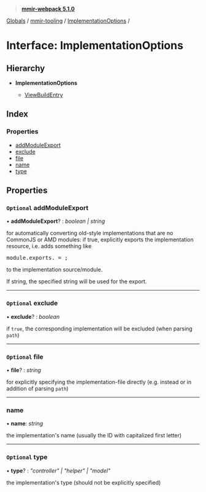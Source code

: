 > **[mmir-webpack 5.1.0](../README.md)**

[Globals](../README.md) / [mmir-tooling](../modules/mmir_tooling.md) / [ImplementationOptions](mmir_tooling.implementationoptions.md) /

# Interface: ImplementationOptions

## Hierarchy

* **ImplementationOptions**

  * [ViewBuildEntry](mmir_tooling.viewbuildentry.md)

## Index

### Properties

* [addModuleExport](mmir_tooling.implementationoptions.md#optional-addmoduleexport)
* [exclude](mmir_tooling.implementationoptions.md#optional-exclude)
* [file](mmir_tooling.implementationoptions.md#optional-file)
* [name](mmir_tooling.implementationoptions.md#name)
* [type](mmir_tooling.implementationoptions.md#optional-type)

## Properties

### `Optional` addModuleExport

• **addModuleExport**? : *boolean | string*

for automatically converting old-style implementations that are no CommonJS or AMD modules:
if true, explicitly exports the implementation resource, i.e. adds something like
<pre>
module.exports.<resource name> = <resource constructor>;
</pre>
to the implementation source/module.

If string, the specified string will be used for the export.

___

### `Optional` exclude

• **exclude**? : *boolean*

if `true`, the corresponding implementation will be excluded (when parsing `path`)

___

### `Optional` file

• **file**? : *string*

for explicitly specifying the implementation-file directly (e.g. instead or in addition of parsing `path`)

___

###  name

• **name**: *string*

the implementation's name (usually the ID with capitalized first letter)

___

### `Optional` type

• **type**? : *"controller" | "helper" | "model"*

the implementation's type (should not be explicitly specified)